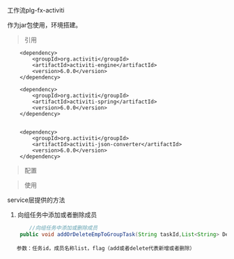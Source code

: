 工作流plg-fx-activiti

作为jar包使用，环境搭建。

> 引用

```
    <dependency>
        <groupId>org.activiti</groupId>
        <artifactId>activiti-engine</artifactId>
        <version>6.0.0</version>
    </dependency>

    <dependency>
        <groupId>org.activiti</groupId>
        <artifactId>activiti-spring</artifactId>
        <version>6.0.0</version>
    </dependency>


    <dependency>
        <groupId>org.activiti</groupId>
        <artifactId>activiti-json-converter</artifactId>
        <version>6.0.0</version>
    </dependency>
```

> 配置



> 使用

service层提供的方法

1. 向组任务中添加或者删除成员

```java
       //向组任务中添加或删除成员
	public void addOrDeleteEmpToGroupTask(String taskId,List<String> DelaUserName,String flag)
```

       参数：任务id，成员名称list，flag（add或者delete代表新增或者删除）



